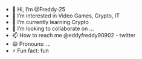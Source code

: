 - 👋 Hi, I’m @Freddy-25
- 👀 I’m interested in Video Games, Crypto, IT
- 🌱 I’m currently learning Crypto
- 💞️ I’m looking to collaborate on ...
- 📫 How to reach me @eddyfreddy90902 - twitter
- 😄 Pronouns: ...
- ⚡ Fun fact: fun

<!---
Freddy-25/Freddy-25 is a ✨ special ✨ repository because its `README.md` (this file) appears on your GitHub profile.
You can click the Preview link to take a look at your changes.
--->
